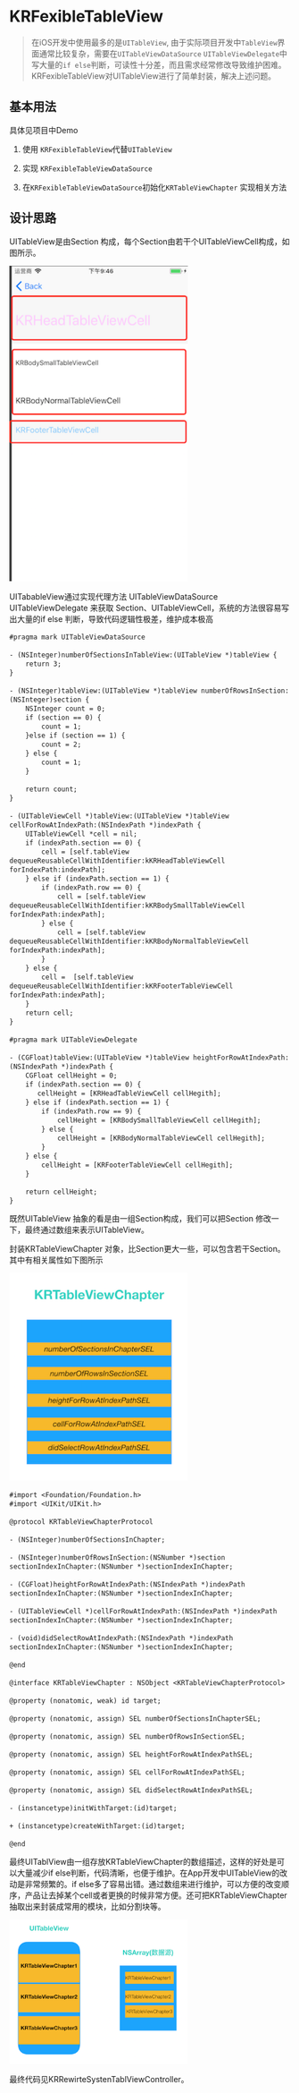 # KRFexibleTableView

>在iOS开发中使用最多的是`UITableView`, 由于实际项目开发中`TableView`界面通常比较复杂，需要在`UITableViewDataSource` `UITableViewDelegate`中写大量的`if else`判断，可读性十分差，而且需求经常修改导致维护困难。KRFexibleTableView对UITableView进行了简单封装，解决上述问题。

## 基本用法

具体见项目中Demo

1. 使用 `KRFexibleTableView`代替`UITableView`

2. 实现 `KRFexibleTableViewDataSource`

3. 在`KRFexibleTableViewDataSource`初始化`KRTableViewChapter` 实现相关方法

## 设计思路

UITableView是由Section 构成，每个Section由若干个UITableViewCell构成，如图所示。


<img src="https://github.com/CoderCoderRK/KRTableView/raw/master/images/example.png" width="320">

UITabableView通过实现代理方法 UITableViewDataSource UITableViewDelegate 来获取 Section、UITableViewCell，系统的方法很容易写出大量的if else 判断，导致代码逻辑性极差，维护成本极高

```objc
#pragma mark UITableViewDataSource

- (NSInteger)numberOfSectionsInTableView:(UITableView *)tableView {
    return 3;
}

- (NSInteger)tableView:(UITableView *)tableView numberOfRowsInSection:(NSInteger)section {
    NSInteger count = 0;
    if (section == 0) {
        count = 1;
    }else if (section == 1) {
        count = 2;
    } else {
        count = 1;
    }
    
    return count;
}

- (UITableViewCell *)tableView:(UITableView *)tableView cellForRowAtIndexPath:(NSIndexPath *)indexPath {
    UITableViewCell *cell = nil;
    if (indexPath.section == 0) {
        cell = [self.tableView dequeueReusableCellWithIdentifier:kKRHeadTableViewCell forIndexPath:indexPath];
    } else if (indexPath.section == 1) {
        if (indexPath.row == 0) {
            cell = [self.tableView dequeueReusableCellWithIdentifier:kKRBodySmallTableViewCell forIndexPath:indexPath];
        } else {
            cell = [self.tableView dequeueReusableCellWithIdentifier:kKRBodyNormalTableViewCell forIndexPath:indexPath];
        }
    } else {
        cell =  [self.tableView dequeueReusableCellWithIdentifier:kKRFooterTableViewCell forIndexPath:indexPath];
    }
    return cell;
}

#pragma mark UITableViewDelegate

- (CGFloat)tableView:(UITableView *)tableView heightForRowAtIndexPath:(NSIndexPath *)indexPath {
    CGFloat cellHeight = 0;
    if (indexPath.section == 0) {
       cellHeight = [KRHeadTableViewCell cellHegith];
    } else if (indexPath.section == 1) {
        if (indexPath.row == 9) {
            cellHeight = [KRBodySmallTableViewCell cellHegith];
        } else {
            cellHeight = [KRBodyNormalTableViewCell cellHegith];
        }
    } else {
        cellHeight = [KRFooterTableViewCell cellHegith];
    }
    
    return cellHeight;
}

```

既然UITableView 抽象的看是由一组Section构成，我们可以把Section 修改一下，最终通过数组来表示UITableView。

封装KRTableViewChapter 对象，比Section更大一些，可以包含若干Section。其中有相关属性如下图所示

<img src="https://github.com/CoderCoderRK/KRTableView/raw/master/images/chapter.png" width="320">

```objc
#import <Foundation/Foundation.h>
#import <UIKit/UIKit.h>

@protocol KRTableViewChapterProtocol

- (NSInteger)numberOfSectionsInChapter;

- (NSInteger)numberOfRowsInSection:(NSNumber *)section sectionIndexInChapter:(NSNumber *)sectionIndexInChapter;

- (CGFloat)heightForRowAtIndexPath:(NSIndexPath *)indexPath sectionIndexInChapter:(NSNumber *)sectionIndexInChapter;

- (UITableViewCell *)cellForRowAtIndexPath:(NSIndexPath *)indexPath sectionIndexInChapter:(NSNumber *)sectionIndexInChapter;

- (void)didSelectRowAtIndexPath:(NSIndexPath *)indexPath sectionIndexInChapter:(NSNumber *)sectionIndexInChapter;

@end

@interface KRTableViewChapter : NSObject <KRTableViewChapterProtocol>

@property (nonatomic, weak) id target;

@property (nonatomic, assign) SEL numberOfSectionsInChapterSEL;

@property (nonatomic, assign) SEL numberOfRowsInSectionSEL;

@property (nonatomic, assign) SEL heightForRowAtIndexPathSEL;

@property (nonatomic, assign) SEL cellForRowAtIndexPathSEL;

@property (nonatomic, assign) SEL didSelectRowAtIndexPathSEL;

- (instancetype)initWithTarget:(id)target;

+ (instancetype)createWithTarget:(id)target;

@end

```

最终UITablView由一组存放KRTableViewChapter的数组描述，这样的好处是可以大量减少if else判断，代码清晰，也便于维护。在App开发中UITableView的改动是非常频繁的。if else多了容易出错。通过数组来进行维护，可以方便的改变顺序，产品让去掉某个cell或者更换的时候非常方便。还可把KRTableViewChapter抽取出来封装成常用的模块，比如分割块等。

<img src="https://github.com/CoderCoderRK/KRTableView/raw/master/images/tableView.png" width="320">

最终代码见KRRewirteSystenTablViewController。

